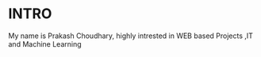 # INTRO
My name is Prakash Choudhary, highly intrested in WEB based Projects ,IT and Machine Learning


